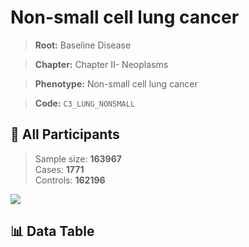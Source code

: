 # Non-small cell lung cancer

> **Root:** Baseline Disease  

> **Chapter:** Chapter II- Neoplasms  

> **Phenotype:** Non-small cell lung cancer  

> **Code:** `C3_LUNG_NONSMALL`

## 🧪 All Participants  
> Sample size: **163967**  
> Cases: **1771**  
> Controls: **162196**
<img src="/Sensitive/Figures/ALL/Incidence/C3_LUNG_NONSMALL.png"/>

## 📊 Data Table
<CsvTableMRF src="/Sensitive/Data/ALL/Incidence/COX_C3_LUNG_NONSMALL.csv"/>

